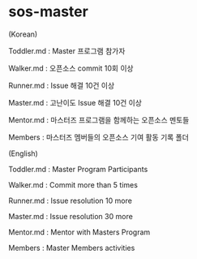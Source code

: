 # sos-master
 (Korean)
  
 Toddler.md : Master 프로그램 참가자 
 
 Walker.md : 오픈소스 commit 10회 이상
 
 Runner.md : Issue 해결 10건 이상
 
 Master.md : 고난이도 Issue 해결 10건 이상
 
 Mentor.md : 마스터즈 프로그램을 함께하는 오픈소스 멘토들
 
 Members : 마스터즈 멤버들의 오픈소스 기여 활동 기록 폴더

 (English)
 
 Toddler.md : Master Program Participants 
 
 Walker.md : Commit more than 5 times
 
 Runner.md : Issue resolution 10 more
 
 Master.md : Issue resolution  30 more
 
 Mentor.md : Mentor with Masters Program
 
 Members : Master Members activities
